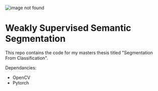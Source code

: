 ![image not found](https://github.com/kobusvdwalt/weakly-supervised-segmentation/blob/master/_landing_page/landing.jpg?raw=true)

# Weakly Supervised Semantic Segmentation

This repo contains the code for my masters thesis titled "Segmentation From Classification".

Dependancies:
* OpenCV
* Pytorch

